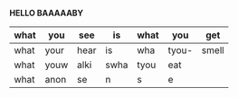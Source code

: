 **HELLO BAAAAABY**


what | you | see | is | what | you |get
---|----|----|----|-----|-----|----
what | your | hear | is | wha | tyou-| smell 
what | youw | alki | swha | tyou | eat 
what | anon | se   |  n | s | e
